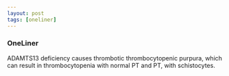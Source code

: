 ```yaml
---
layout: post
tags: [oneliner]
---
```



### OneLiner

ADAMTS13 deficiency causes thrombotic thrombocytopenic purpura, which can result in thrombocytopenia with normal PT and PT, with schistocytes.
